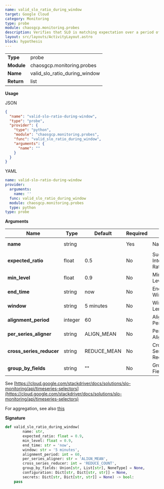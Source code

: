 ```yaml
---
name: valid_slo_ratio_during_window
target: Google Cloud
category: Monitoring
type: probe
module: chaosgcp.monitoring.probes
description: Verifies that SLO is matching expectation over a period of time
layout: src/layouts/ActivityLayout.astro
block: hypothesis
---
```


|            |                      |
| ---------- | -------------------- |
| **Type**   | probe               |
| **Module** | chaosgcp.monitoring.probes |
| **Name**   | valid_slo_ratio_during_window     |
| **Return** | list              |

**Usage**

JSON

```json
{
  "name": "valid-slo-ratio-during-window",
  "type": "probe",
  "provider": {
    "type": "python",
    "module": "chaosgcp.monitoring.probes",
    "func": "valid_slo_ratio_during_window",
    "arguments": {
      "name": ""
    }
  }
}
```

YAML

```yaml
name: valid-slo-ratio-during-window
provider:
  arguments:
    name: ''
  func: valid_slo_ratio_during_window
  module: chaosgcp.monitoring.probes
  type: python
type: probe
```

**Arguments**

| Name                    | Type    | Default | Required | Title               | Description                               |
| ----------------------- | ------- | ------- | -------- | ------------------- | ----------------------------------------- |
| **name**         | string  |         | Yes      | Name         | The full path to the SLO name such as `projects/PROJECT_ID/services/SVC_NAME/serviceLevelObjectives/SLO_ID` |
| **expected_ratio** | float | 0.5    | No       | Successful Intervals Ratio | Ratio of intervals in that window which have successfully reached at least the minimal level. For instance, 0.5 means 50% have reached the level |
| **min_level** | float | 0.9    | No       | Minimal Level | SLO value to be reached by each interval to be considered successful |
| **end_time** | string | now    | No       | End Window | |
| **window** | string | 5 minutes    | No       | Window Length | |
| **alignment_period** | integer | 60    | No       | Alignment Period | Interval, in seconds, that is used to divide the data into consistent blocks of time |
| **per_series_aligner** | string | ALIGN_MEAN    | No       | Per Series Aligner | Describes how to bring the data points in a single time series into temporal alignment |
| **cross_series_reducer** | string | REDUCE_MEAN    | No       | Cross Series Reducer | Reduction operation to be used to combine time series into a single time series |
| **group_by_fields** | string |  ""  | No       | Group By Fields | Comma-separated set of fields to preserve when Cross Series Reducer is specified |

See [https://cloud.google.com/stackdriver/docs/solutions/slo-monitoring/api/timeseries-selectors](https://cloud.google.com/stackdriver/docs/solutions/slo-monitoring/api/timeseries-selectors)

For aggregation, see also
[this](https://cloud.google.com/python/docs/reference/monitoring/latest/google.cloud.monitoring_v3.types.Aggregation)

**Signature**

```python
def valid_slo_ratio_during_window(
        name: str,
        expected_ratio: float = 0.9,
        min_level: float = 0.9,
        end_time: str = 'now',
        window: str = '5 minutes',
        alignment_period: int = 60,
        per_series_aligner: str = 'ALIGN_MEAN',
        cross_series_reducer: int = 'REDUCE_COUNT',
        group_by_fields: Union[str, List[str], NoneType] = None,
        configuration: Dict[str, Dict[str, str]] = None,
        secrets: Dict[str, Dict[str, str]] = None) -> bool:
    pass
```
